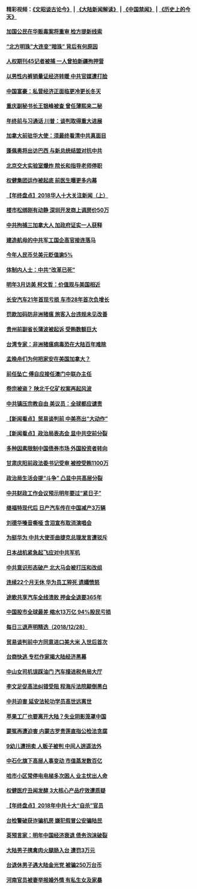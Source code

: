 #### 精彩视频：[《文昭谈古论今》](https://github.com/gfw-breaker/wenzhao/blob/master/README.md?t=12292131) | [《大陆新闻解读》](https://github.com/gfw-breaker/ntdtv-comedy/blob/master/README.md?t=12292131) | [《中国禁闻》](https://github.com/gfw-breaker/ntdtv-news/blob/master/README.md?t=12292131) | [《历史上的今天》](https://github.com/gfw-breaker/today-in-history/blob/master/README.md?t=12292131) 

#### [加国公民在华贩毒案将重审 检方提新线索](../pages/nsc413/n10940613.md?t=12292131) 

#### [“北方明珠”大连变“暗珠” 背后有何原因](../pages/nsc413/n10939813.md?t=12292131) 

#### [人权期刊45记者被捕 一人曾拍新疆拘押营](../pages/nsc413/n10940550.md?t=12292131) 

#### [以男性内裤销量证经济转暖 中共官媒遭打脸](../pages/nsc413/n10940406.md?t=12292131) 

#### [中国富豪：私营经济正面临更冷更长冬天](../pages/nsc413/n10940343.md?t=12292131) 

#### [重庆副秘书长王银峰被查 曾任薄熙来二秘](../pages/nsc413/n10940530.md?t=12292131) 

#### [年终前与习通话 川普：谈判取得重大进展](../pages/nsc413/n10940508.md?t=12292131) 

#### [加拿大前驻华大使：须最终看清中共真面目](../pages/nsc413/n10940389.md?t=12292131) 

#### [蓬佩奥将出访巴西 与新总统结盟对抗中共](../pages/nsc413/n10940393.md?t=12292131) 

#### [北京交大实验室爆炸 院长和指导老师停职](../pages/nsc413/n10940353.md?t=12292131) 

#### [权健集团运作被起底 前医生曝更多内幕](../pages/nsc413/n10939875.md?t=12292131) 


#### [【年终盘点】2018华人十大关注新闻（上）](../pages/nsc413/n10931087.md?t=12292131) 

#### [楼市松绑刚有动静 深圳开发商上调房价50万](../pages/nsc413/n10939810.md?t=12292131) 

#### [中共拘捕三加拿大人 加政府证实一人获释](../pages/nsc413/n10939393.md?t=12292131) 

#### [建造航母的中共军工国企高官接连落马](../pages/nsc413/n10939103.md?t=12292131) 

#### [今年人民币兑美元贬值逾5%](../pages/nsc413/n10939565.md?t=12292131) 

#### [体制内人士：中共“改革已死”](../pages/nsc413/n10939733.md?t=12292131) 

#### [明年3月访美 柯文哲：价值观与美国相近](../pages/nsc413/n10939695.md?t=12292131) 

#### [长安汽车21年首现亏损 车市28年首次负增长](../pages/nsc413/n10939368.md?t=12292131) 

#### [罚款加码防非洲猪瘟 旅客入台违规未见改善](../pages/nsc413/n10939422.md?t=12292131) 

#### [贵州前副省长蒲波被起诉 受贿数额巨大](../pages/nsc413/n10939430.md?t=12292131) 

#### [台湾专家：非洲猪瘟病毒恐在大陆百年难除](../pages/nsc413/n10939107.md?t=12292131) 

#### [孟晚舟们为何把家安在美国加拿大？](../pages/nsc413/n10938660.md?t=12292131) 

#### [前任坠亡 傅自应接任澳门中联办主任](../pages/nsc413/n10939100.md?t=12292131) 

#### [卷宗被盗？ 陕北千亿矿权案再起风波](../pages/nsc413/n10939194.md?t=12292131) 

#### [中共镇压宗教自由 美议员：全球都应谴责](../pages/nsc413/n10939131.md?t=12292131) 

#### [【新闻看点】贸易谈判前 中美亮出“大动作”](../pages/nsc413/n10938838.md?t=12292131) 

#### [【新闻看点】政治局表态会 显中共空前分裂](../pages/nsc413/n10938771.md?t=12292131) 

#### [多种因素限制中国债券市场 外国投资者转向](../pages/nsc413/n10938873.md?t=12292131) 

#### [甘肃庆阳前政法委书记受审 被控受贿1100万](../pages/nsc413/n10939083.md?t=12292131) 

#### [政治局生活会提“斗争” 凸显中共高层分裂](../pages/nsc413/n10938924.md?t=12292131) 

#### [中共财政工作会议预示明年要过“紧日子”](../pages/nsc413/n10938982.md?t=12292131) 

#### [继福特现代后 日产汽车传在中国减产3万辆](../pages/nsc413/n10938892.md?t=12292131) 

#### [刘德华嗓音嘶哑 含泪宣布取消演唱会](../pages/nsc413/n10938698.md?t=12292131) 

#### [为挺华为 中共大使歪曲捷克总理发言遭驳斥](../pages/nsc413/n10938867.md?t=12292131) 

#### [日本战机紧急起飞应对中共军机](../pages/nsc413/n10938911.md?t=12292131) 

#### [中共意识形态破产 北大马会被打压和改组](../pages/nsc413/n10938861.md?t=12292131) 

#### [连续22个月无休 华为员工猝死 遗孀愤怒](../pages/nsc413/n10938842.md?t=12292131) 

#### [途歌共享汽车全线溃败 押金全退要365年](../pages/nsc413/n10938668.md?t=12292131) 

#### [中国股市全球最差 缩水13万亿 94%股民亏损](../pages/nsc413/n10938774.md?t=12292131) 

#### [每日三退声明精选（2018/12/28）](../pages/nsc413/n10938819.md?t=12292131) 

#### [贸易谈判前中方同意进口美大米 入世后首次](../pages/nsc413/n10938719.md?t=12292131) 

#### [台商快逃 专栏作家揭大陆经济黑幕](../pages/nsc413/n10938439.md?t=12292131) 

#### [中山女司机误踩油门 汽车撞进税务局大厅](../pages/nsc413/n10938695.md?t=12292131) 


#### [李文足促高法纠错受阻 程海斥法院颠倒黑白](../pages/nsc413/n10938533.md?t=12292131) 

#### [中共迫害 延安法轮功学员高世远离世](../pages/nsc413/n10938312.md?t=12292131) 

#### [苹果工厂也要离开大陆？失业阴影笼罩中国](../pages/nsc413/n10937705.md?t=12292131) 

#### [蒙冤再遭迫害 内蒙古罗贵莲直指公检法贪腐](../pages/nsc413/n10937373.md?t=12292131) 

#### [9幼儿遭拐卖 人贩子被判 中间人逍遥法外](../pages/nsc413/n10937636.md?t=12292131) 

#### [中石化旗下高层人事变动 市值蒸发数百亿](../pages/nsc413/n10938126.md?t=12292131) 

#### [哈市小区常停电电梯多次困人 业主忧出人命](../pages/nsc413/n10934054.md?t=12292131) 

#### [权健医疗丑闻发酵 3大核心产品疗效遭质疑](../pages/nsc413/n10937884.md?t=12292131) 

#### [【年终盘点】2018年中共十大“自杀”官员](../pages/nsc413/n10907998.md?t=12292131) 

#### [台检警破获诈骗机房 嫌犯假冒公安骗陆民](../pages/nsc413/n10937994.md?t=12292131) 

#### [英预言家：明年中国经济衰退 债务泡沫破裂](../pages/nsc413/n10937862.md?t=12292131) 

#### [大陆男子携禽肉火腿肠入台 遭罚3万元](../pages/nsc413/n10937922.md?t=12292131) 

#### [台退休男子遇大陆金光党 被骗250万台币](../pages/nsc413/n10937747.md?t=12292131) 

#### [河南官员被妻举报婚外情 有私生女及家暴](../pages/nsc413/n10937541.md?t=12292131) 

